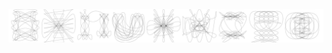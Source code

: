 <picture>
  <source media="(prefers-color-scheme: dark)" srcset="https://raw.githubusercontent.com/Fania/fania/master/row8dark.svg">
  <img src="https://raw.githubusercontent.com/Fania/fania/master/row8light.svg" alt="order 8 magic squares">
</picture>